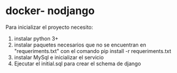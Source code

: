 # docker- nodjango

Para inicializar el proyecto necesito:

1. instalar python 3+
2. instalar paquetes necesarios que no se encuentran en "requeriments.txt"
 con el comando pip install -r requeriments.txt
3. instalar MySql e inicializar el servicio
4. Ejecutar el initial.sql para crear el schema de django